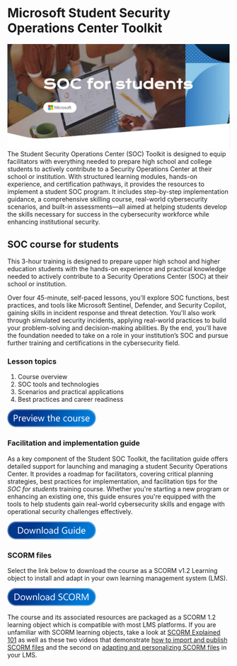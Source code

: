 # Microsoft Student Security Operations Center Toolkit
![Alt text](/i/hero-2.jpg?raw=true "Hero Image")
The Student Security Operations Center (SOC) Toolkit is designed to equip facilitators with everything needed to prepare high school and college students to actively contribute to a Security Operations Center at their school or institution. With structured learning modules, hands-on experience, and certification pathways, it provides the resources to implement a student SOC program. It includes step-by-step implementation guidance, a comprehensive skilling course, real-world cybersecurity scenarios, and built-in assessments—all aimed at helping students develop the skills necessary for success in the cybersecurity workforce while enhancing institutional security.

## SOC course for students

This 3-hour training is designed to prepare upper high school and higher education students with the hands-on experience and practical knowledge needed to actively contribute to a Security Operations Center (SOC) at their school or institution.

Over four 45-minute, self-paced lessons, you'll explore SOC functions, best practices, and tools like Microsoft Sentinel, Defender, and Security Copilot, gaining skills in incident response and threat detection. You'll also work through simulated security incidents, applying real-world practices to build your problem-solving and decision-making abilities. By the end, you'll have the foundation needed to take on a role in your institution’s SOC and pursue further training and certifications in the cybersecurity field.

### Lesson topics
1. Course overview
2. SOC tools and technologies
3. Scenarios and practical applications
4. Best practices and career readiness

[<img src="/i/preview-4.png" alt="Preview the interactive course" width="200" target="_new"/>](https://sburt1.github.io/socsinabox/content/#/)

### Facilitation and implementation guide
As a key component of the Student SOC Toolkit, the facilitation guide offers detailed support for launching and managing a student Security Operations Center. It provides a roadmap for facilitators, covering critical planning strategies, best practices for implementation, and facilitation tips for the _SOC for students_ training course. Whether you're starting a new program or enhancing an existing one, this guide ensures you're equipped with the tools to help students gain real-world cybersecurity skills and engage with operational security challenges effectively.

[<img src="/i/guide-1.png" alt="Preview the interactive course" width="200" target="_new"/>](https://sburt1.github.io/socsinabox/content/#/)

### SCORM files
Select the link below to download the course as a SCORM v1.2 Learning object to install and adapt in your own learning management system (LMS).

[<img src="/i/scorm-3.png" alt="Download the SCORM zip file" width="200" />](https://github.com/sburt1/socsinabox/raw/refs/heads/main/SOCs-in-a-Box-SCORM.zip)

The course and its associated resources are packaged as a SCORM 1.2 learning object which is compatible with most LMS platforms. If you are unfamiliar with SCORM learning objects, take a look at [SCORM Explained 101](https://scorm.com/scorm-explained/one-minute-scorm-overview/) as well as these two videos that demonstrate [how to import and publish SCORM files](https://k12blueprint.com/sites/default/files/elearning/SCORM-1%20Import%20and%20Publish.mp4) and the second on [adapting and personalizing SCORM files](https://k12blueprint.com/sites/default/files/elearning/SCORM%202%20Personalize.mp4) in your LMS.
